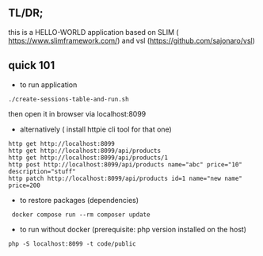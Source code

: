 ## TL/DR;

this is a HELLO-WORLD application based on SLIM ( https://www.slimframework.com/) and vsl (https://github.com/sajonaro/vsl)


## quick 101

- to run application 

```
./create-sessions-table-and-run.sh
```
then open it in browser via localhost:8099

- alternatively ( install httpie cli tool for that one)

```
http get http://localhost:8099
http get http://localhost:8099/api/products
http get http://localhost:8099/api/products/1
http post http://localhost:8099/api/products name="abc" price="10" description="stuff"
http patch http://localhost:8099/api/products id=1 name="new name" price=200

```

- to restore packages (dependencies)
```
 docker compose run --rm composer update
```

- to run without docker (prerequisite: php version installed on the host)

```
php -S localhost:8099 -t code/public
```
